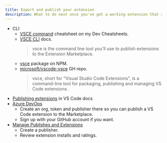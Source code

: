 ```yaml
---
title: Export and publish your extension
description: What to do next once you've got a working extension that runs in debug mode
---
```


- CLI
    - [VSCE command](https://michaelcurrin.github.io/dev-cheatsheets/cheatsheets/other/vscode-extensions/vsce-command.html) cheatsheet on my Dev Cheatsheets.
    - [VSCE CLI](https://vscode-docs.readthedocs.io/en/latest/tools/vscecli/) docs.
        > vsce is the command line tool you'll use to publish extensions to the Extension Marketplace.
    - [vsce](https://www.npmjs.com/package/vsce) package on NPM.
    - [microsoft/vscode-vsce](https://github.com/microsoft/vscode-vsce) GH repo.
        > vsce, short for "Visual Studio Code Extensions", is a command-line tool for packaging, publishing and managing VS Code extensions.
- [Publishing extensions](https://code.visualstudio.com/api/working-with-extensions/publishing-extension) in VS Code docs
- [Azure DevOps](https://dev.azure.com)
    - Create an org, token and publisher there so you can publish a VS Code extension to the Marketplace. 
    - Sign up with your GitHub account if you want.
- [Manage Publishes and Extensions](https://marketplace.visualstudio.com/manage)
    - Create a publisher.
    - Review extension installs and ratings.
    
